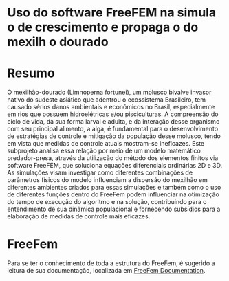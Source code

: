 # Uso do software FreeFEM na simula o de crescimento e propaga o do mexilh o dourado

# Resumo

O mexilhão-dourado (Limnoperna fortunei), um molusco bivalve invasor nativo do sudeste asiático que adentrou o ecossistema Brasileiro, tem causado sérios danos ambientais e econômicos no Brasil, especialmente em rios que possuem hidroelétricas e/ou pisciculturas. A compreensão do ciclo de vida, da sua forma larval e adulta, e da interação desse organismo com seu principal alimento, a alga, é fundamental para o desenvolvimento de estratégias de controle e mitigação da população desse molusco, tendo em vista que medidas de controle atuais mostram-se ineficazes. Este subprojeto analisa essa relação por meio de um modelo matemático predador-presa, através da utilização do método dos elementos finitos via software FreeFEM, que soluciona equações diferenciais ordinárias 2D e 3D. As simulações visam investigar como diferentes combinações de parâmetros físicos do modelo influenciam a dispersão do mexilhão em diferentes ambientes criados para essas simulações e também como o uso de diferentes funções dentro do FreeFem podem influenciar na otimização do tempo de execução do algoritmo e na solução, contribuindo para o entendimento de sua dinâmica populacional e fornecendo subsídios para a elaboração de medidas de controle mais eficazes.

# FreeFem

Para se ter o conhecimento de toda a estrutura do FreeFem, é sugerido a leitura de sua documentação, localizada em [FreeFem Documentation](https://doc.freefem.org/documentation/index.html).
